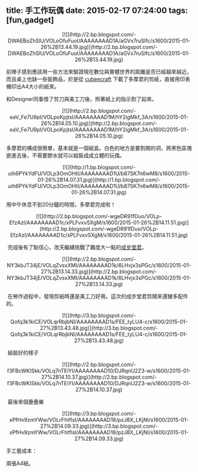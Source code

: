 title: 手工作玩偶
date: 2015-02-17 07:24:00
tags: [fun,gadget]
---

<div class="separator" style="clear: both; text-align: center;">[![](http://2.bp.blogspot.com/-DWAEBoZhSlU/VOLoOfuFuoI/AAAAAAAAD1A/aGVx7ruSlfc/s1600/2015-01-26%2B13.44.19.jpg)](http://2.bp.blogspot.com/-DWAEBoZhSlU/VOLoOfuFuoI/AAAAAAAAD1A/aGVx7ruSlfc/s1600/2015-01-26%2B13.44.19.jpg)</div>

前陣子感到應該用一些方法來驗證現在數位與實體世界的距離是否已經越來越近。而且桌上也缺一些裝飾品，於是從 [cubeecraft](http://www.cubeecraft.com/cubee/domo-kun) 下載了多摩君的剪紙，直接用印表機印出A4大小的紙來。  

和Designer同事借了剪刀與美工刀後，照著紙上的指示割了起來。  

<div class="separator" style="clear: both; text-align: center;">[![](http://2.bp.blogspot.com/-eaV_Fe7U9pI/VOLpoKpjtsI/AAAAAAAAD1M/hY2igMkf_3A/s1600/2015-01-26%2B14.05.10.jpg)](http://2.bp.blogspot.com/-eaV_Fe7U9pI/VOLpoKpjtsI/AAAAAAAAD1M/hY2igMkf_3A/s1600/2015-01-26%2B14.05.10.jpg)</div>

多摩君的構成很簡單，基本就是一個紙盒。白色的地方是要割開的洞，將黑色區塊嵌進去後，不需要膠水就可以組裝成成立體的玩偶。  

<div class="separator" style="clear: both; text-align: center;">[![](http://1.bp.blogspot.com/-uih6PYkYdFU/VOLp3OmOHtI/AAAAAAAAD1U/b87SK7n6wM8/s1600/2015-01-26%2B14.07.31.jpg)](http://1.bp.blogspot.com/-uih6PYkYdFU/VOLp3OmOHtI/AAAAAAAAD1U/b87SK7n6wM8/s1600/2015-01-26%2B14.07.31.jpg)</div>

用中午休息不到20分鐘的時間，多摩君完成啦！  

<div class="separator" style="clear: both; text-align: center;">[![](http://2.bp.blogspot.com/-wgeDR91fDuo/VOLp-EfzAzI/AAAAAAAAD1c/xPLFvxvSXgM/s1600/2015-01-26%2B14.11.51.jpg)](http://2.bp.blogspot.com/-wgeDR91fDuo/VOLp-EfzAzI/AAAAAAAAD1c/xPLFvxvSXgM/s1600/2015-01-26%2B14.11.51.jpg)</div>

 完成後有了點信心，改天繼續挑戰了難度大一點的[成步堂君](http://www.cubeecraft.com/cubee/phoenix-wright-p)。  

<div class="separator" style="clear: both; text-align: center;">[![](http://2.bp.blogspot.com/-NY3kbJT34jE/VOLqZvsxXMI/AAAAAAAAD1k/6LHvjx3sPGc/s1600/2015-01-27%2B13.14.33.jpg)](http://2.bp.blogspot.com/-NY3kbJT34jE/VOLqZvsxXMI/AAAAAAAAD1k/6LHvjx3sPGc/s1600/2015-01-27%2B13.14.33.jpg)</div>

 在勞作過程中，發現剪紙時還是美工刀好用。這次的成步堂君剪開來還蠻多配件的。  

<div class="separator" style="clear: both; text-align: center;">[![](http://3.bp.blogspot.com/-Qofq3k1kiCE/VOLqrRbjbNI/AAAAAAAAD1s/FEE_tyLU4-c/s1600/2015-01-27%2B13.43.48.jpg)](http://3.bp.blogspot.com/-Qofq3k1kiCE/VOLqrRbjbNI/AAAAAAAAD1s/FEE_tyLU4-c/s1600/2015-01-27%2B13.43.48.jpg)</div>

 組裝好的樣子  

<div class="separator" style="clear: both; text-align: center;">[![](http://2.bp.blogspot.com/-f3FBcWKlSkk/VOLq7nTEiYI/AAAAAAAAD10/DJRqnU2Z3-w/s1600/2015-01-27%2B14.10.37.jpg)](http://2.bp.blogspot.com/-f3FBcWKlSkk/VOLq7nTEiYI/AAAAAAAAD10/DJRqnU2Z3-w/s1600/2015-01-27%2B14.10.37.jpg)</div>

 最後來個疊疊樂  

<div class="separator" style="clear: both; text-align: center;">[![](http://3.bp.blogspot.com/-xPfHv9zmYWw/VOLrFhtflsI/AAAAAAAAD18/pzJ8X_LKjNI/s1600/2015-01-27%2B14.09.33.jpg)](http://3.bp.blogspot.com/-xPfHv9zmYWw/VOLrFhtflsI/AAAAAAAAD18/pzJ8X_LKjNI/s1600/2015-01-27%2B14.09.33.jpg)</div>

手工藝成本：  

兩張A4紙。